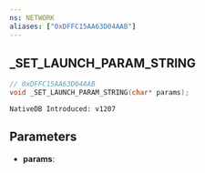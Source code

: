 ```yaml
---
ns: NETWORK
aliases: ["0xDFFC15AA63D04AAB"]
---
```

## _SET_LAUNCH_PARAM_STRING

```c
// 0xDFFC15AA63D04AAB
void _SET_LAUNCH_PARAM_STRING(char* params);
```

```
NativeDB Introduced: v1207
```

## Parameters
* **params**:
